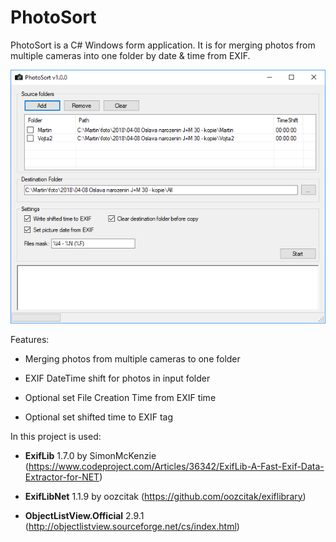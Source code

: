 # PhotoSort
PhotoSort is a C# Windows form application. It is for merging photos from multiple cameras into one folder by date & time from EXIF. 

![alt text](https://github.com/fialot/PhotoSort/blob/master/PhotoSort.png)


Features:

- Merging photos from multiple cameras to one folder

- EXIF DateTime shift for photos in input folder

- Optional set File Creation Time from EXIF time

- Optional set shifted time to EXIF tag


In this project is used:

- **ExifLib** 1.7.0 by SimonMcKenzie (https://www.codeproject.com/Articles/36342/ExifLib-A-Fast-Exif-Data-Extractor-for-NET)

- **ExifLibNet** 1.1.9 by oozcitak (https://github.com/oozcitak/exiflibrary)

- **ObjectListView.Official** 2.9.1 (http://objectlistview.sourceforge.net/cs/index.html)
